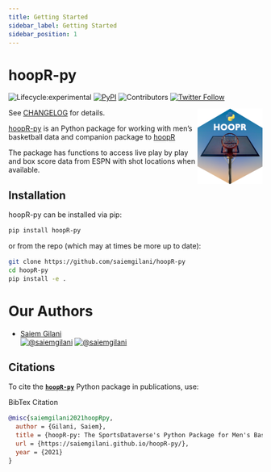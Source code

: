 ```yaml
---
title: Getting Started
sidebar_label: Getting Started
sidebar_position: 1
---
```


# hoopR-py
<!-- badges: start -->

![Lifecycle:experimental](https://img.shields.io/badge/lifecycle-experimental-orange.svg?style=for-the-badge&logo=github)
[![PyPI](https://img.shields.io/pypi/v/hoopR-py?label=hoopr-py&logo=python&style=for-the-badge)](https://pypi.org/project/hoopR-py/)
![Contributors](https://img.shields.io/github/contributors/saiemgilani/hoopR-py?style=for-the-badge)
[![Twitter
Follow](https://img.shields.io/twitter/follow/saiemgilani?color=blue&label=%40saiemgilani&logo=twitter&style=for-the-badge)](https://twitter.com/saiemgilani)

<!-- badges: end -->
<a href='http://github.com/saiemgilani/hoopR-py'><img src='../static/img/hoopR-py-logo.png' align="right" height="150" /></a>

See [CHANGELOG](/CHANGELOG) for details.

[hoopR-py](https://github.com/saiemgilani/hoopR-py) is an Python package for working with men’s basketball data and companion package to [hoopR](https://github.com/saiemgilani/hoopR)

The package has functions to access live play by play and box score data from ESPN with shot locations when available.

## Installation

hoopR-py can be installed via pip:

```bash
pip install hoopR-py
```

or from the repo (which may at times be more up to date):

```bash
git clone https://github.com/saiemgilani/hoopR-py
cd hoopR-py
pip install -e .
```


# **Our Authors**

-   [Saiem Gilani](https://twitter.com/saiemgilani)       
<a href="https://twitter.com/saiemgilani" target="blank"><img src="https://img.shields.io/twitter/follow/saiemgilani?color=blue&label=%40saiemgilani&logo=twitter&style=for-the-badge" alt="@saiemgilani" /></a>
<a href="https://github.com/saiemgilani" target="blank"><img src="https://img.shields.io/github/followers/saiemgilani?color=eee&logo=Github&style=for-the-badge" alt="@saiemgilani" /></a>


## **Citations**

To cite the [**`hoopR-py`**](https://hoopR-py.sportsdataverse.org/) Python package in publications, use:

BibTex Citation
```bibtex
@misc{saiemgilani2021hoopRpy,
  author = {Gilani, Saiem},
  title = {hoopR-py: The SportsDataverse's Python Package for Men's Basketball Data.},
  url = {https://saiemgilani.github.io/hoopR-py/},
  year = {2021}
}
```
